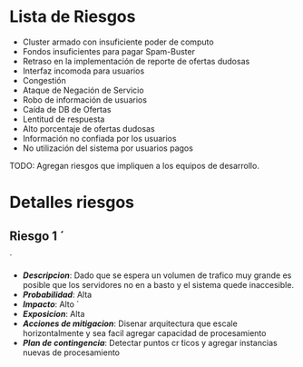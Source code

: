 Lista de Riesgos
================
* Cluster armado con insuficiente poder de computo
* Fondos insuficientes para pagar Spam-Buster
* Retraso en la implementación de reporte de ofertas dudosas
* Interfaz incomoda para usuarios
* Congestión 
* Ataque de Negación de Servicio
* Robo de información de usuarios
* Caída de DB de Ofertas
* Lentitud de respuesta 
* Alto porcentaje de ofertas dudosas
* Información no confiada por los usuarios
* No utilización del sistema por usuarios pagos

TODO: Agregan riesgos que impliquen a los equipos de desarrollo.

Detalles riesgos
====================

Riesgo 1 ́
---------- 
 ́
* ***Descripcion***: Dado que se espera un volumen de trafico muy grande es posible que los servidores no en a basto y el sistema quede inaccesible.
* ***Probabilidad***: Alta
* ***Impacto***: Alto ́
* ***Exposicion***: Alta
* ***Acciones de mitigacion***: Disenar arquitectura que escale horizontalmente y sea facil agregar capacidad de procesamiento
* ***Plan de contingencia***: Detectar puntos cr ́ticos y agregar instancias nuevas de procesamiento


